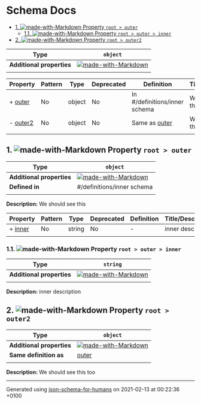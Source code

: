 # Schema Docs

- [1. ![made-with-Markdown](https://img.shields.io/badge/Required-blue) Property `root > outer`](#outer)
  - [1.1. ![made-with-Markdown](https://img.shields.io/badge/Required-blue) Property `root > outer > inner`](#outer_inner)
- [2. ![made-with-Markdown](https://img.shields.io/badge/Optional-yellow) Property `root > outer2`](#outer2)

| Type | `object` |
| ---- | --- |
| **Additional properties** |[![made-with-Markdown](https://img.shields.io/badge/Not%20allowed-red)](# "Additional Properties not allowed.")|
|  |  |

| Property | Pattern | Type | Deprecated | Definition | Title/Description |
| -------- | ------- | ---- | ---------- | ---------- | ----------------- |
|+  [outer](#outer)|No|object|No| In #/definitions/inner schema|We should see this|
|-  [outer2](#outer2)|No|object|No| Same as [outer](#outer)|We should see this too|
|  |  |  |  |  |

## <a name="outer"></a>1. ![made-with-Markdown](https://img.shields.io/badge/Required-blue) Property `root > outer`

| Type | `object` |
| ---- | --- |
| **Additional properties** |[![made-with-Markdown](https://img.shields.io/badge/Any%20type-allowed-green)](# "Additional Properties of any type are allowed.")|
| **Defined in** | #/definitions/inner schema |
|  |  |

**Description:** We should see this

| Property | Pattern | Type | Deprecated | Definition | Title/Description |
| -------- | ------- | ---- | ---------- | ---------- | ----------------- |
|+  [inner](#outer_inner)|No|string|No| -|inner description|
|  |  |  |  |  |

### <a name="outer_inner"></a>1.1. ![made-with-Markdown](https://img.shields.io/badge/Required-blue) Property `root > outer > inner`

| Type | `string` |
| ---- | --- |
| **Additional properties** |[![made-with-Markdown](https://img.shields.io/badge/Any%20type-allowed-green)](# "Additional Properties of any type are allowed.")|
|  |  |

**Description:** inner description

## <a name="outer2"></a>2. ![made-with-Markdown](https://img.shields.io/badge/Optional-yellow) Property `root > outer2`

| Type | `object` |
| ---- | --- |
| **Additional properties** |[![made-with-Markdown](https://img.shields.io/badge/Any%20type-allowed-green)](# "Additional Properties of any type are allowed.")|
| **Same definition as** | [outer](#outer) |
|  |  |

**Description:** We should see this too

----------------------------------------------------------------------------------------------------------------------------
Generated using [json-schema-for-humans](https://github.com/coveooss/json-schema-for-humans) on 2021-02-13 at 00:22:36 +0100
